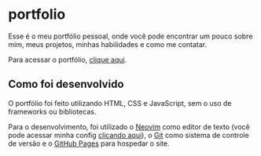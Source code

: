 # portfolio

Esse é o meu portfólio pessoal, onde você pode encontrar um pouco sobre mim, meus projetos, minhas habilidades e como me contatar.

Para acessar o portfólio, [clique aqui](https://gblw1.github.io/portfolio/).

## Como foi desenvolvido

O portfólio foi feito utilizando HTML, CSS e JavaScript, sem o uso de frameworks ou bibliotecas.

Para o desenvolvimento, foi utilizado o [Neovim](https://neovim.io/) como editor de texto 
(você pode acessar minha config [clicando aqui](https://github.com/gbLw1/neovim.config)),
o [Git](https://git-scm.com/) como sistema de controle de versão e o 
[GitHub Pages](https://pages.github.com/) para hospedar o site.

